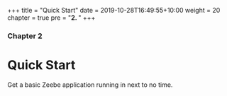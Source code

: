 +++
title = "Quick Start"
date = 2019-10-28T16:49:55+10:00
weight = 20
chapter = true
pre = "<b>2. </b>"
+++

### Chapter 2

# Quick Start

Get a basic Zeebe application running in next to no time.
